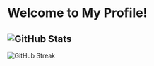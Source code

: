# Welcome to My Profile!
![GitHub Stats](https://github-readme-stats.vercel.app/api?username=yangjialin94&show_icons=true&theme=dark)
---
![GitHub Streak](https://github-readme-streak-stats.herokuapp.com/?user=yourusername&theme=dark)
